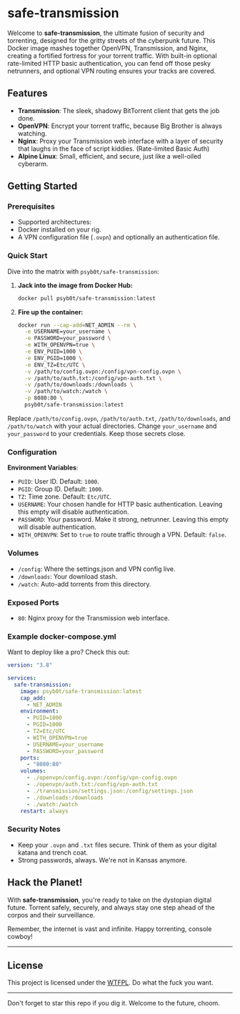 # safe-transmission

Welcome to **safe-transmission**, the ultimate fusion of security and torrenting, designed for the gritty streets of the cyberpunk future. This Docker image mashes together OpenVPN, Transmission, and Nginx, creating a fortified fortress for your torrent traffic. With built-in optional rate-limited HTTP basic authentication, you can fend off those pesky netrunners, and optional VPN routing ensures your tracks are covered.

## Features

- **Transmission**: The sleek, shadowy BitTorrent client that gets the job done.
- **OpenVPN**: Encrypt your torrent traffic, because Big Brother is always watching.
- **Nginx**: Proxy your Transmission web interface with a layer of security that laughs in the face of script kiddies. (Rate-limited Basic Auth)
- **Alpine Linux**: Small, efficient, and secure, just like a well-oiled cyberarm.

## Getting Started

### Prerequisites

- Supported architectures:
- Docker installed on your rig.
- A VPN configuration file (`.ovpn`) and optionally an authentication file.

### Quick Start

Dive into the matrix with `psyb0t/safe-transmission`:

1. **Jack into the image from Docker Hub:**

   ```bash
   docker pull psyb0t/safe-transmission:latest
   ```

2. **Fire up the container:**

   ```bash
   docker run --cap-add=NET_ADMIN --rm \
     -e USERNAME=your_username \
     -e PASSWORD=your_password \
     -e WITH_OPENVPN=true \
     -e ENV_PUID=1000 \
     -e ENV_PGID=1000 \
     -e ENV_TZ=Etc/UTC \
     -v /path/to/config.ovpn:/config/vpn-config.ovpn \
     -v /path/to/auth.txt:/config/vpn-auth.txt \
     -v /path/to/downloads:/downloads \
     -v /path/to/watch:/watch \
     -p 8080:80 \
     psyb0t/safe-transmission:latest
   ```

Replace `/path/to/config.ovpn`, `/path/to/auth.txt`, `/path/to/downloads`, and `/path/to/watch` with your actual directories. Change `your_username` and `your_password` to your credentials. Keep those secrets close.

### Configuration

**Environment Variables**:

- `PUID`: User ID. Default: `1000`.
- `PGID`: Group ID. Default: `1000`.
- `TZ`: Time zone. Default: `Etc/UTC`.
- `USERNAME`: Your chosen handle for HTTP basic authentication. Leaving this empty will disable authentication.
- `PASSWORD`: Your password. Make it strong, netrunner. Leaving this empty will disable authentication.
- `WITH_OPENVPN`: Set to `true` to route traffic through a VPN. Default: `false`.

### Volumes

- `/config`: Where the settings.json and VPN config live.
- `/downloads`: Your download stash.
- `/watch`: Auto-add torrents from this directory.

### Exposed Ports

- `80`: Nginx proxy for the Transmission web interface.

### Example docker-compose.yml

Want to deploy like a pro? Check this out:

```yaml
version: "3.8"

services:
  safe-transmission:
    image: psyb0t/safe-transmission:latest
    cap_add:
      - NET_ADMIN
    environment:
      - PUID=1000
      - PGID=1000
      - TZ=Etc/UTC
      - WITH_OPENVPN=true
      - USERNAME=your_username
      - PASSWORD=your_password
    ports:
      - "8080:80"
    volumes:
      - ./openvpn/config.ovpn:/config/vpn-config.ovpn
      - ./openvpn/auth.txt:/config/vpn-auth.txt
      - ./transmission/settings.json:/config/settings.json
      - ./downloads:/downloads
      - ./watch:/watch
    restart: always
```

### Security Notes

- Keep your `.ovpn` and `.txt` files secure. Think of them as your digital katana and trench coat.
- Strong passwords, always. We're not in Kansas anymore.

## Hack the Planet!

With **safe-transmission**, you're ready to take on the dystopian digital future. Torrent safely, securely, and always stay one step ahead of the corpos and their surveillance.

Remember, the internet is vast and infinite. Happy torrenting, console cowboy!

---

## License

This project is licensed under the [WTFPL](http://www.wtfpl.net/about/). Do what the fuck you want.

---

Don't forget to star this repo if you dig it. Welcome to the future, choom.
